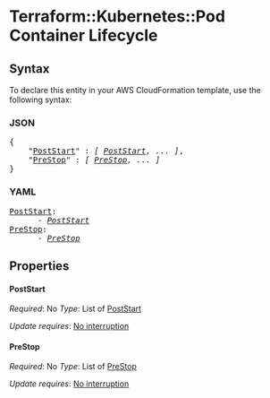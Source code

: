 # Terraform::Kubernetes::Pod Container Lifecycle

## Syntax

To declare this entity in your AWS CloudFormation template, use the following syntax:

### JSON

<pre>
{
    "<a href="#poststart" title="PostStart">PostStart</a>" : <i>[ <a href="container-lifecycle-poststart.md">PostStart</a>, ... ]</i>,
    "<a href="#prestop" title="PreStop">PreStop</a>" : <i>[ <a href="container-lifecycle-prestop.md">PreStop</a>, ... ]</i>
}
</pre>

### YAML

<pre>
<a href="#poststart" title="PostStart">PostStart</a>: <i>
      - <a href="container-lifecycle-poststart.md">PostStart</a></i>
<a href="#prestop" title="PreStop">PreStop</a>: <i>
      - <a href="container-lifecycle-prestop.md">PreStop</a></i>
</pre>

## Properties

#### PostStart

_Required_: No
_Type_: List of <a href="container-lifecycle-poststart.md">PostStart</a>

_Update requires_: [No interruption](https://docs.aws.amazon.com/AWSCloudFormation/latest/UserGuide/using-cfn-updating-stacks-update-behaviors.html#update-no-interrupt)

#### PreStop

_Required_: No
_Type_: List of <a href="container-lifecycle-prestop.md">PreStop</a>

_Update requires_: [No interruption](https://docs.aws.amazon.com/AWSCloudFormation/latest/UserGuide/using-cfn-updating-stacks-update-behaviors.html#update-no-interrupt)

